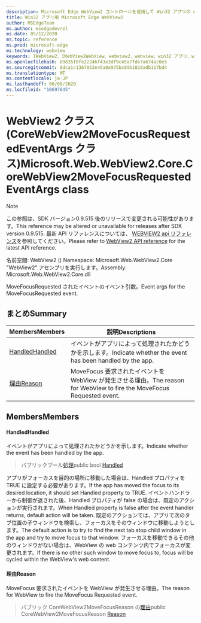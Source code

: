 ```yaml
---
description: Microsoft Edge WebView2 コントロールを使用して Win32 アプリの web コンテンツをホストする
title: Win32 アプリ用 Microsoft Edge WebView2
author: MSEdgeTeam
ms.author: msedgedevrel
ms.date: 05/12/2020
ms.topic: reference
ms.prod: microsoft-edge
ms.technology: webview
keywords: IWebView2、IWebView2WebView、webview2、webview、win32 アプリ、win32、edge、ICoreWebView2、ICoreWebView2Controller、browser control、edge html
ms.openlocfilehash: 69835f6fe22246f43e3df9c45a7fde7a674ac0e5
ms.sourcegitcommit: 8dca1c1367853e45a0a975bc89b1818adb117bd4
ms.translationtype: MT
ms.contentlocale: ja-JP
ms.lasthandoff: 06/08/2020
ms.locfileid: "10697645"
---
```

# <span data-ttu-id="0cb15-104">WebView2 クラス (CoreWebView2MoveFocusRequestedEventArgs クラス)</span><span class="sxs-lookup"><span data-stu-id="0cb15-104">Microsoft.Web.WebView2.Core.CoreWebView2MoveFocusRequestedEventArgs class</span></span> 

> [!NOTE]
> <span data-ttu-id="0cb15-105">この参照は、SDK バージョン0.9.515 後のリリースで変更される可能性があります。</span><span class="sxs-lookup"><span data-stu-id="0cb15-105">This reference may be altered or unavailable for releases after SDK version 0.9.515.</span></span> <span data-ttu-id="0cb15-106">最新 API リファレンスについては、 [WEBVIEW2 api リファレンス](../../../webview2-api-reference.md)を参照してください。</span><span class="sxs-lookup"><span data-stu-id="0cb15-106">Please refer to [WebView2 API reference](../../../webview2-api-reference.md) for the latest API reference.</span></span>

<span data-ttu-id="0cb15-107">名前空間: WebView2 () </span><span class="sxs-lookup"><span data-stu-id="0cb15-107">Namespace: Microsoft.Web.WebView2.Core</span></span>\
<span data-ttu-id="0cb15-108">"WebView2" アセンブリを実行します。</span><span class="sxs-lookup"><span data-stu-id="0cb15-108">Assembly: Microsoft.Web.WebView2.Core.dll</span></span>

<span data-ttu-id="0cb15-109">MoveFocusRequested されたイベントのイベント引数。</span><span class="sxs-lookup"><span data-stu-id="0cb15-109">Event args for the MoveFocusRequested event.</span></span>

## <span data-ttu-id="0cb15-110">まとめ</span><span class="sxs-lookup"><span data-stu-id="0cb15-110">Summary</span></span>

 <span data-ttu-id="0cb15-111">Members</span><span class="sxs-lookup"><span data-stu-id="0cb15-111">Members</span></span>                        | <span data-ttu-id="0cb15-112">説明</span><span class="sxs-lookup"><span data-stu-id="0cb15-112">Descriptions</span></span>
--------------------------------|---------------------------------------------
[<span data-ttu-id="0cb15-113">Handled</span><span class="sxs-lookup"><span data-stu-id="0cb15-113">Handled</span></span>](#handled) | <span data-ttu-id="0cb15-114">イベントがアプリによって処理されたかどうかを示します。</span><span class="sxs-lookup"><span data-stu-id="0cb15-114">Indicate whether the event has been handled by the app.</span></span>
[<span data-ttu-id="0cb15-115">理由</span><span class="sxs-lookup"><span data-stu-id="0cb15-115">Reason</span></span>](#reason) | <span data-ttu-id="0cb15-116">MoveFocus 要求されたイベントを WebView が発生させる理由。</span><span class="sxs-lookup"><span data-stu-id="0cb15-116">The reason for WebView to fire the MoveFocus Requested event.</span></span>

## <span data-ttu-id="0cb15-117">Members</span><span class="sxs-lookup"><span data-stu-id="0cb15-117">Members</span></span>

#### <span data-ttu-id="0cb15-118">Handled</span><span class="sxs-lookup"><span data-stu-id="0cb15-118">Handled</span></span> 

<span data-ttu-id="0cb15-119">イベントがアプリによって処理されたかどうかを示します。</span><span class="sxs-lookup"><span data-stu-id="0cb15-119">Indicate whether the event has been handled by the app.</span></span>

> <span data-ttu-id="0cb15-120">パブリックブール[処理](#handled)</span><span class="sxs-lookup"><span data-stu-id="0cb15-120">public bool [Handled](#handled)</span></span>

<span data-ttu-id="0cb15-121">アプリがフォーカスを目的の場所に移動した場合は、Handled プロパティを TRUE に設定する必要があります。</span><span class="sxs-lookup"><span data-stu-id="0cb15-121">If the app has moved the focus to its desired location, it should set Handled property to TRUE.</span></span> <span data-ttu-id="0cb15-122">イベントハンドラーから制御が返された後、Handled プロパティが false の場合は、既定のアクションが実行されます。</span><span class="sxs-lookup"><span data-stu-id="0cb15-122">When Handled property is false after the event handler returns, default action will be taken.</span></span> <span data-ttu-id="0cb15-123">既定のアクションでは、アプリで次のタブ位置の子ウィンドウを検索し、フォーカスをそのウィンドウに移動しようとします。</span><span class="sxs-lookup"><span data-stu-id="0cb15-123">The default action is to try to find the next tab stop child window in the app and try to move focus to that window.</span></span> <span data-ttu-id="0cb15-124">フォーカスを移動できるその他のウィンドウがない場合は、WebView の web コンテンツ内でフォーカスが変更されます。</span><span class="sxs-lookup"><span data-stu-id="0cb15-124">If there is no other such window to move focus to, focus will be cycled within the WebView's web content.</span></span>

#### <span data-ttu-id="0cb15-125">理由</span><span class="sxs-lookup"><span data-stu-id="0cb15-125">Reason</span></span> 

<span data-ttu-id="0cb15-126">MoveFocus 要求されたイベントを WebView が発生させる理由。</span><span class="sxs-lookup"><span data-stu-id="0cb15-126">The reason for WebView to fire the MoveFocus Requested event.</span></span>

> <span data-ttu-id="0cb15-127">パブリック CoreWebView2MoveFocusReason の[理由](#reason)</span><span class="sxs-lookup"><span data-stu-id="0cb15-127">public CoreWebView2MoveFocusReason [Reason](#reason)</span></span>

